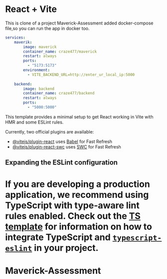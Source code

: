 # React + Vite
This is clone of a project Maverick-Assessment added docker-compose file,so you can run the app in docker too.

```yaml                            
services:
    maverik:
        image: maverick
        container_name: craze477/maverick
        restart: always
        ports:
          - "5173:5173"
        environment:
          - VITE_BACKEND_URL=http://enter_ur_local_ip:5000
    
    backend:
        image: backend
        container_name: craze477/backend
        restart: always
        ports:
          - "5000:5000"
```

This template provides a minimal setup to get React working in Vite with HMR and some ESLint rules.

Currently, two official plugins are available:

- [@vitejs/plugin-react](https://github.com/vitejs/vite-plugin-react/blob/main/packages/plugin-react) uses [Babel](https://babeljs.io/) for Fast Refresh
- [@vitejs/plugin-react-swc](https://github.com/vitejs/vite-plugin-react/blob/main/packages/plugin-react-swc) uses [SWC](https://swc.rs/) for Fast Refresh

## Expanding the ESLint configuration

If you are developing a production application, we recommend using TypeScript with type-aware lint rules enabled. Check out the [TS template](https://github.com/vitejs/vite/tree/main/packages/create-vite/template-react-ts) for information on how to integrate TypeScript and [`typescript-eslint`](https://typescript-eslint.io) in your project.
=======
# Maverick-Assessment

